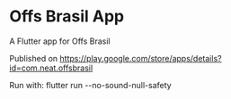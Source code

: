 # Offs Brasil App

A Flutter app for Offs Brasil

Published on https://play.google.com/store/apps/details?id=com.neat.offsbrasil

Run with: flutter run --no-sound-null-safety
